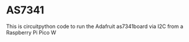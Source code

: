 # AS7341
This is circuitpython code to run the Adafruit as7341board via I2C from a Raspberry Pi Pico W
